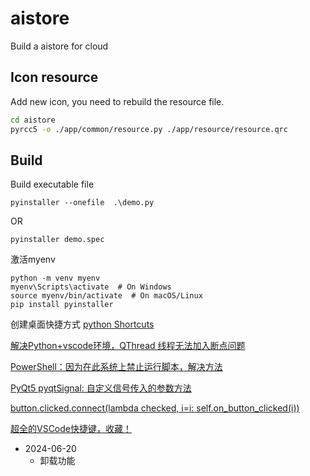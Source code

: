 <!--
 * @Author: Firmin.Sun fmsunyh@gmail.com
 * @Date: 2024-06-14 18:28:18
 * @LastEditors: Firmin.Sun fmsunyh@gmail.com
 * @LastEditTime: 2024-06-20 14:52:36
 * @FilePath: \aistore\README.md
 * @Description: Content of readme
-->
# aistore
Build a aistore for cloud

## Icon resource

Add new icon, you need to rebuild the resource file.
```bash
cd aistore
pyrcc5 -o ./app/common/resource.py ./app/resource/resource.qrc
```

## Build
Build executable file 
```
pyinstaller --onefile  .\demo.py
```

OR
```
pyinstaller demo.spec
```

激活myenv
```
python -m venv myenv
myenv\Scripts\activate  # On Windows
source myenv/bin/activate  # On macOS/Linux
pip install pyinstaller

```

创建桌面快捷方式
[python Shortcuts](https://winshell.readthedocs.io/en/latest/shortcuts.html)


[解决Python+vscode环境，QThread 线程无法加入断点问题](https://blog.csdn.net/kanbang/article/details/133808155)

[PowerShell：因为在此系统上禁止运行脚本，解决方法](https://syxdevcode.github.io/2021/09/04/PowerShell%EF%BC%9A%E5%9B%A0%E4%B8%BA%E5%9C%A8%E6%AD%A4%E7%B3%BB%E7%BB%9F%E4%B8%8A%E7%A6%81%E6%AD%A2%E8%BF%90%E8%A1%8C%E8%84%9A%E6%9C%AC%EF%BC%8C%E8%A7%A3%E5%86%B3%E6%96%B9%E6%B3%95/)


[PyQt5 pyqtSignal: 自定义信号传入的参数方法](https://blog.csdn.net/qq_39560620/article/details/105711799)


[button.clicked.connect(lambda checked, i=i: self.on_button_clicked(i))](https://stackoverflow.com/questions/35819538/using-lambda-expression-to-connect-slots-in-pyqt)

[超全的VSCode快捷键，收藏！](https://juejin.cn/post/7258140838139641917)
- 2024-06-20
    - 卸载功能
